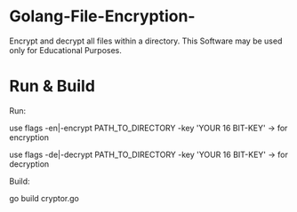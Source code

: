 # Golang-File-Encryption-


Encrypt and decrypt all files within a directory. This Software may be used only for Educational Purposes.

<h1>Run & Build</h1>

Run:

use flags -en|-encrypt PATH_TO_DIRECTORY -key 'YOUR 16 BIT-KEY' -> for encryption <p>
use flags -de|-decrypt PATH_TO_DIRECTORY -key 'YOUR 16 BIT-KEY' -> for decryption

Build:

go build cryptor.go
